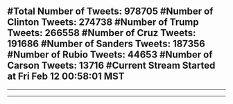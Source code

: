 #Total Number of Tweets: 978705 
#Number of Clinton Tweets: 274738
#Number of Trump Tweets: 266558
#Number of Cruz Tweets: 191686
#Number of Sanders Tweets: 187356
#Number of Rubio Tweets: 44653
#Number of Carson Tweets: 13716
#Current Stream Started at Fri Feb 12 00:58:01 MST
---
---
---
